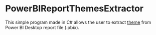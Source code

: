 # PowerBIReportThemesExtractor

This simple program made in C# allows the user to extract [theme](https://docs.microsoft.com/en-us/power-bi/desktop-report-themes) from Power BI Desktop report file (.pbix).
